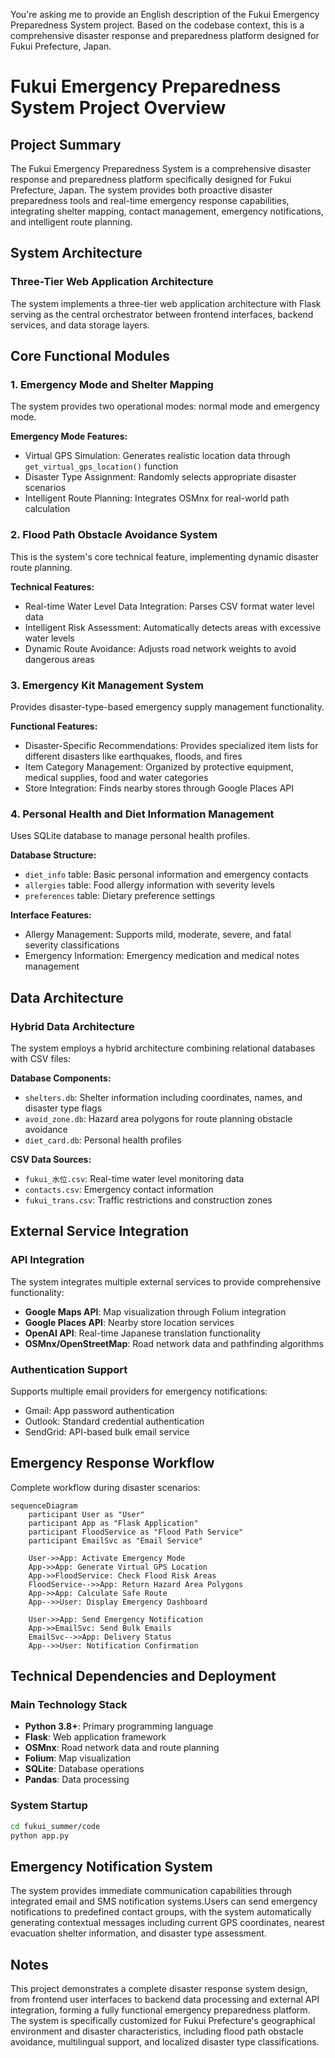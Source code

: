 You're asking me to provide an English description of the Fukui Emergency Preparedness System project. Based on the codebase context, this is a comprehensive disaster response and preparedness platform designed for Fukui Prefecture, Japan.

# Fukui Emergency Preparedness System Project Overview

## Project Summary

The Fukui Emergency Preparedness System is a comprehensive disaster response and preparedness platform specifically designed for Fukui Prefecture, Japan. The system provides both proactive disaster preparedness tools and real-time emergency response capabilities, integrating shelter mapping, contact management, emergency notifications, and intelligent route planning.

## System Architecture

### Three-Tier Web Application Architecture

The system implements a three-tier web application architecture with Flask serving as the central orchestrator between frontend interfaces, backend services, and data storage layers. 



## Core Functional Modules

### 1. Emergency Mode and Shelter Mapping

The system provides two operational modes: normal mode and emergency mode. 

**Emergency Mode Features:**
- Virtual GPS Simulation: Generates realistic location data through `get_virtual_gps_location()` function
- Disaster Type Assignment: Randomly selects appropriate disaster scenarios
- Intelligent Route Planning: Integrates OSMnx for real-world path calculation

### 2. Flood Path Obstacle Avoidance System

This is the system's core technical feature, implementing dynamic disaster route planning. 

**Technical Features:**
- Real-time Water Level Data Integration: Parses CSV format water level data
- Intelligent Risk Assessment: Automatically detects areas with excessive water levels
- Dynamic Route Avoidance: Adjusts road network weights to avoid dangerous areas

### 3. Emergency Kit Management System

Provides disaster-type-based emergency supply management functionality.

**Functional Features:**
- Disaster-Specific Recommendations: Provides specialized item lists for different disasters like earthquakes, floods, and fires
- Item Category Management: Organized by protective equipment, medical supplies, food and water categories
- Store Integration: Finds nearby stores through Google Places API 

### 4. Personal Health and Diet Information Management

Uses SQLite database to manage personal health profiles.

**Database Structure:**
- `diet_info` table: Basic personal information and emergency contacts
- `allergies` table: Food allergy information with severity levels
- `preferences` table: Dietary preference settings

**Interface Features:**
- Allergy Management: Supports mild, moderate, severe, and fatal severity classifications
- Emergency Information: Emergency medication and medical notes management

## Data Architecture

### Hybrid Data Architecture

The system employs a hybrid architecture combining relational databases with CSV files:

**Database Components:**
- `shelters.db`: Shelter information including coordinates, names, and disaster type flags
- `avoid_zone.db`: Hazard area polygons for route planning obstacle avoidance
- `diet_card.db`: Personal health profiles

**CSV Data Sources:**
- `fukui_水位.csv`: Real-time water level monitoring data 
- `contacts.csv`: Emergency contact information
- `fukui_trans.csv`: Traffic restrictions and construction zones

## External Service Integration

### API Integration

The system integrates multiple external services to provide comprehensive functionality:

- **Google Maps API**: Map visualization through Folium integration
- **Google Places API**: Nearby store location services
- **OpenAI API**: Real-time Japanese translation functionality
- **OSMnx/OpenStreetMap**: Road network data and pathfinding algorithms

### Authentication Support

Supports multiple email providers for emergency notifications:
- Gmail: App password authentication
- Outlook: Standard credential authentication
- SendGrid: API-based bulk email service

## Emergency Response Workflow

Complete workflow during disaster scenarios:

```mermaid
sequenceDiagram
    participant User as "User"
    participant App as "Flask Application"
    participant FloodService as "Flood Path Service"
    participant EmailSvc as "Email Service"
    
    User->>App: Activate Emergency Mode
    App->>App: Generate Virtual GPS Location
    App->>FloodService: Check Flood Risk Areas
    FloodService-->>App: Return Hazard Area Polygons
    App->>App: Calculate Safe Route
    App-->>User: Display Emergency Dashboard
    
    User->>App: Send Emergency Notification
    App->>EmailSvc: Send Bulk Emails
    EmailSvc-->>App: Delivery Status
    App-->>User: Notification Confirmation
```

## Technical Dependencies and Deployment

### Main Technology Stack

- **Python 3.8+**: Primary programming language
- **Flask**: Web application framework
- **OSMnx**: Road network data and route planning
- **Folium**: Map visualization
- **SQLite**: Database operations
- **Pandas**: Data processing

### System Startup

```bash
cd fukui_summer/code
python app.py
```

## Emergency Notification System

The system provides immediate communication capabilities through integrated email and SMS notification systems.Users can send emergency notifications to predefined contact groups, with the system automatically generating contextual messages including current GPS coordinates, nearest evacuation shelter information, and disaster type assessment. 

## Notes

This project demonstrates a complete disaster response system design, from frontend user interfaces to backend data processing and external API integration, forming a fully functional emergency preparedness platform. The system is specifically customized for Fukui Prefecture's geographical environment and disaster characteristics, including flood path obstacle avoidance, multilingual support, and localized disaster type classifications.

